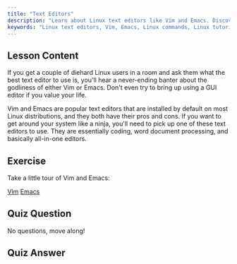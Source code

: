 ```yaml
---
title: "Text Editors"
description: "Learn about Linux text editors like Vim and Emacs. Discover their uses and importance for system navigation. Start your Linux text editor journey!"
keywords: "Linux text editors, Vim, Emacs, Linux commands, Linux tutorial, beginner Linux, Linux guide"
---
```


## Lesson Content

If you get a couple of diehard Linux users in a room and ask them what the best text editor to use is, you'll hear a never-ending banter about the godliness of either Vim or Emacs. Don't even try to bring up using a GUI editor if you value your life.

Vim and Emacs are popular text editors that are installed by default on most Linux distributions, and they both have their pros and cons. If you want to get around your system like a ninja, you'll need to pick up one of these text editors to use. They are essentially coding, word document processing, and basically all-in-one editors.

## Exercise

Take a little tour of Vim and Emacs:

[Vim](http://www.vim.org/)
[Emacs](https://www.gnu.org/software/emacs/)

## Quiz Question

No questions, move along!

## Quiz Answer
